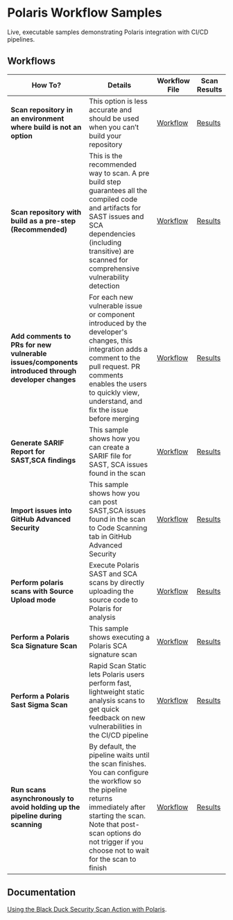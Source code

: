 # Polaris Workflow Samples                                                                                                                                                                                                                       
                                                                                                                                                                                                                                         
Live, executable samples demonstrating Polaris integration with CI/CD pipelines.                                                                                                                                                        
                                                                                                                                                                                                                                         
## Workflows                                                                                                                                                                                                                    
                                                                                                                                                                                                                                         
| How To? | Details | Workflow File | Scan Results |                                                                                                                                                                          
|---------|-------------|---------------|---------------------|                                                                                                                                                                          
| **Scan repository in an environment where build is not an option** | This option is less accurate and should be used when you can’t build your repository | [Workflow](https://github.com/polaris-workflow-samples/install-directory-custom-paths/blob/main/.github/workflows/nodejs-npm.yml) | [Results](https://polaris-workflow-samples.github.io/install-directory-custom-paths/) |                                                                                                                                                              
| **Scan repository with build as a pre-step (Recommended)** | This is the recommended way to scan. A pre build step guarantees all the compiled code and artifacts for SAST issues and SCA dependencies (including transitive) are scanned for comprehensive vulnerability detection | [Workflow](https://github.com/polaris-workflow-samples/basic-scan/blob/main/.github/workflows/nodejs-npm.yml) | [Results](https://polaris-workflow-samples.github.io/basic-scan/) |                                                                                                                                                                      
| **Add comments to PRs for new vulnerable issues/components introduced through developer changes** | For each new vulnerable issue or component introduced by the developer's changes, this integration adds a comment to the pull request. PR comments enables the users to quickly view, understand, and fix the issue before merging | [Workflow](https://github.com/polaris-workflow-samples/pr-comments/blob/main/.github/workflows/nodejs-npm.yml) | [Results](https://polaris-workflow-samples.github.io/pr-comments/) |                                                                                                                                                                     
| **Generate SARIF Report for SAST,SCA findings** | This sample shows how you can create a SARIF file for SAST, SCA issues found in the scan | [Workflow](https://github.com/polaris-workflow-samples/sarif-report-upload/blob/main/.github/workflows/nodejs-npm.yml) | [Results](https://polaris-workflow-samples.github.io/sarif-report-upload/) |                                                                                                                                                             
| **Import issues into GitHub Advanced Security** | This sample shows how you can post SAST,SCA issues found in the scan to Code Scanning tab in GitHub Advanced Security | [Workflow](https://github.com/polaris-workflow-samples/sarif-report-upload/blob/main/.github/workflows/nodejs-npm.yml) | [Results](https://polaris-workflow-samples.github.io/sarif-report-upload/) |                                                                                                                                                             
| **Perform polaris scans with Source Upload mode** | Execute Polaris SAST and SCA scans by directly uploading the source code to Polaris for analysis | [Workflow](https://github.com/polaris-workflow-samples/source-upload/blob/main/.github/workflows/nodejs-npm.yml) | [Results](https://polaris-workflow-samples.github.io/source-upload/) |                                                                                                                                                                   
| **Perform a Polaris Sca Signature Scan** | This sample shows executing a Polaris SCA signature scan | [Workflow](https://github.com/polaris-workflow-samples/signature-scan/blob/main/.github/workflows/nodejs-npm.yml) | [Results](https://polaris-workflow-samples.github.io/signature-scan/) |                                                                                                                                                                  
| **Perform a Polaris Sast Sigma Scan** | Rapid Scan Static lets Polaris users perform fast, lightweight static analysis scans to get quick feedback on new vulnerabilities in the CI/CD pipeline | [Workflow](https://github.com/polaris-workflow-samples/sigma-rapid-scan/blob/main/.github/workflows/nodejs-npm.yml) | [Results](https://polaris-workflow-samples.github.io/sigma-rapid-scan/) |                                                                                                                                                                
| **Run scans asynchronously to avoid holding up the pipeline during scanning** | By default, the pipeline waits until the scan finishes. You can configure the workflow so the pipeline returns immediately after starting the scan. Note that post-scan options do not trigger if you choose not to wait for the scan to finish | [Workflow](https://github.com/polaris-workflow-samples/async-mode/blob/main/.github/workflows/nodejs-npm.yml) | [Results](https://polaris-workflow-samples.github.io/async-mode/) |
                                                                                                                                                
                                                                                                                                                                                                                                                                                                                                                                                                      
## Documentation                                                                                                                                                                                                                         
                                                                                                                                                                                                                                         
[Using the Black Duck Security Scan Action with Polaris](https://documentation.blackduck.com/category/cicd_integrations).
